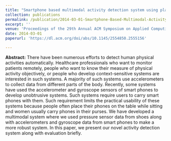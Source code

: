 ```yaml
---
title: "Smartphone based multimodal activity detection system using plantar pressure sensors"
collection: publications
permalink: /publication/2014-03-01-Smartphone-Based-Multimodal-Activity-Detection-System
excerpt: ''
venue: 'Proceedings of the 29th Annual ACM Symposium on Applied Computing (SAC)'
date: 2014-03-01
paperurl: 'https://dl.acm.org/doi/abs/10.1145/2554850.2555156'

---
```


**Abstract:**  There have been numerous efforts to detect human physical activities automatically. Healthcare professionals who want to monitor patients remotely, people who want to know their measure of physical activity objectively, or people who develop context-sensitive systems are interested in such systems. A majority of such systems use accelerometers to collect data from different parts of the body. Recently, some systems have used the accelerometer and gyroscope sensors of smart phones to develop unobtrusive systems. Such systems require users to carry smart phones with them. Such requirement limits the practical usability of these systems because people often place their phones on the table while sitting and women usually carry phones in their purses. We have developed a multimodal system where we used pressure sensor data from shoes along with accelerometers and gyroscope data from smart phones to make a more robust system. In this paper, we present our novel activity detection system along with evaluation briefly.

<!-- [Download paper here](http://ferdaus.github.io/files/DeepDssr_.pdf) -->
